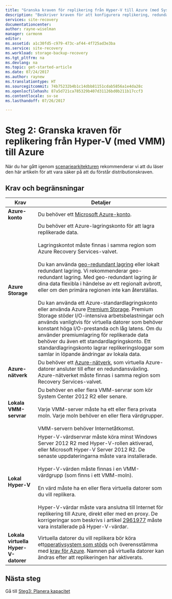 ```yaml
---
title: "Granska kraven för replikering från Hyper-V till Azure (med System Center VMM) med hjälp av Azure Site Recovery | Microsoft Docs"
description: "Beskriver kraven för att konfigurera replikering, redundans och återställning på lokala virtuella Hyper-V-datorer i VMM-moln till Azure med hjälp av Azure Site Recovery"
services: site-recovery
documentationcenter: 
author: rayne-wiselman
manager: carmonm
editor: 
ms.assetid: a1c30fd5-c979-473c-af44-4f725ad3e3ba
ms.service: site-recovery
ms.workload: storage-backup-recovery
ms.tgt_pltfrm: na
ms.devlang: na
ms.topic: get-started-article
ms.date: 07/24/2017
ms.author: raynew
ms.translationtype: HT
ms.sourcegitcommit: 74b75232b4b1c14dbb81151cdab5856a1e4da28c
ms.openlocfilehash: 87a5d721ca785329b407d31126bd0b211b17ccf3
ms.contentlocale: sv-se
ms.lasthandoff: 07/26/2017

---
```




# <a name="step-2-review-the-prerequisites-for-hyper-v-with-vmm-to-azure-replication"></a>Steg 2: Granska kraven för replikering från Hyper-V (med VMM) till Azure

När du har gått igenom [scenariearkitekturen](vmm-to-azure-walkthrough-architecture.md) rekommenderar vi att du läser den här artikeln för att vara säker på att du förstår distributionskraven. 

## <a name="prerequisites-and-limitations"></a>Krav och begränsningar

**Krav** | **Detaljer**
--- | ---
**Azure-konto** | Du behöver ett [Microsoft Azure-konto](http://azure.microsoft.com/).
**Azure Storage** | Du behöver ett Azure-lagringskonto för att lagra replikerade data.<br/><br/> Lagringskontot måste finnas i samma region som Azure Recovery Services-valvet.<br/><br/>Du kan använda [geo-redundant lagring](../storage/storage-redundancy.md#geo-redundant-storage) eller lokalt redundant lagring. Vi rekommenderar geo-redundant lagring. Med geo-redundant lagring är dina data flexibla i händelse av ett regionalt avbrott, eller om den primära regionen inte kan återställas.<br/><br/> Du kan använda ett Azure-standardlagringskonto eller använda Azure [Premium Storage](../storage/storage-premium-storage.md). Premium Storage stöder I/O-intensiva arbetsbelastningar och används vanligtvis för virtuella datorer som behöver konstant höga I/O-prestanda och låg latens. Om du använder premiumlagring för replikerade data behöver du även ett standardlagringskonto. Ett standardlagringskonto lagrar replikeringsloggar som samlar in löpande ändringar av lokala data.
**Azure-nätverk** | Du behöver ett [Azure-nätverk](../virtual-network/virtual-network-get-started-vnet-subnet.md), som virtuella Azure-datorer ansluter till efter en redundansväxling. Azure-nätverket måste finnas i samma region som Recovery Services-valvet.
**Lokala VMM-servrar** | Du behöver en eller flera VMM-servrar som kör System Center 2012 R2 eller senare.<br/><br/> Varje VMM-server måste ha ett eller flera privata moln. Varje moln behöver en eller flera värdgrupper.<br/><br/> VMM-servern behöver Internetåtkomst.
**Lokal Hyper-V** | Hyper-V-värdservrar måste köra minst Windows Server 2012 R2 med Hyper-V-rollen aktiverad, eller Microsoft Hyper-V Server 2012 R2. De senaste uppdateringarna måste vara installerade.<br/><br/> Hyper-V-värden måste finnas i en VMM-värdgrupp (som finns i ett VMM-moln).<br/><br/> En värd måste ha en eller flera virtuella datorer som du vill replikera.<br/><br/> Hyper-V-värdar måste vara anslutna till Internet för replikering till Azure, direkt eller med en proxy. De korrigeringar som beskrivs i artikel [2961977](https://support.microsoft.com/kb/2961977) måste vara installerade på Hyper-V-värdar.
**Lokala virtuella Hyper-V-datorer** | Virtuella datorer du vill replikera bör köra ett[operativsystem som stöds](site-recovery-support-matrix-to-azure.md#support-for-replicated-machine-os-versions) och överensstämma med [krav för Azure](site-recovery-support-matrix-to-azure.md#failed-over-azure-vm-requirements). Namnen på virtuella datorer kan ändras efter att replikeringen har aktiverats. 




## <a name="next-steps"></a>Nästa steg

Gå till [Steg3: Planera kapacitet](vmm-to-azure-walkthrough-capacity.md)

